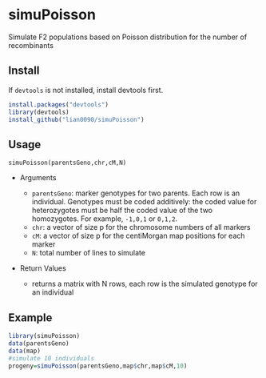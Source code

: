 # simuPoisson
Simulate F2 populations based on Poisson distribution for the number of recombinants

## Install
If `devtools` is not installed, install devtools first. 

```R
install.packages("devtools")
library(devtools)
install_github("lian0090/simuPoisson")
```


## Usage
`simuPoisson(parentsGeno,chr,cM,N)`

- Arguments
    - `parentsGeno`: marker genotypes for two parents. Each row is an individual. Genotypes must be coded additively: the coded value for heterozygotes must be half the coded value of the two homozygotes. For example, `-1,0,1` or `0,1,2`. 
    - `chr`: a vector of size p for the chromosome numbers of all markers
    - `cM`: a vector of size p for the centiMorgan map positions for each marker
    - `N`: total number of lines to simulate

- Return Values
    - returns a matrix with N rows, each row is the simulated genotype for an individual


## Example
```R
library(simuPoisson)
data(parentsGeno)
data(map)
#simulate 10 individuals
progeny=simuPoisson(parentsGeno,map$chr,map$cM,10)
```
